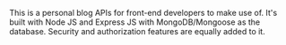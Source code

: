 This is a personal blog APIs for front-end developers to make use of. It's built with Node JS and Express JS with MongoDB/Mongoose as the database. Security and authorization features are equally added to it.
